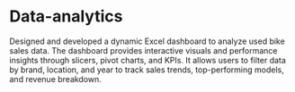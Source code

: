 # Data-analytics
Designed and developed a dynamic Excel dashboard to analyze used bike sales data. The dashboard provides interactive visuals and performance insights through slicers, pivot charts, and KPIs. It allows users to filter data by brand, location, and year to track sales trends, top-performing models, and revenue breakdown. 
